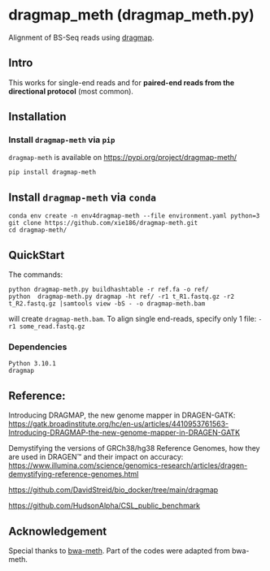 # dragmap_meth (dragmap_meth.py)

Alignment of BS-Seq reads using [dragmap](https://github.com/Illumina/DRAGMAP). 

## Intro

This works for single-end reads and for **paired-end reads from the
directional protocol** (most common).

## Installation

### Install `dragmap-meth` via `pip`

`dragmap-meth` is available on https://pypi.org/project/dragmap-meth/

```
pip install dragmap-meth
```

## Install `dragmap-meth` via `conda`

```
conda env create -n env4dragmap-meth --file environment.yaml python=3
git clone https://github.com/xie186/dragmap-meth.git
cd dragmap-meth/
```

## QuickStart

The commands:

```
python dragmap-meth.py buildhashtable -r ref.fa -o ref/
python  dragmap-meth.py dragmap -ht ref/ -r1 t_R1.fastq.gz -r2 t_R2.fastq.gz |samtools view -bS - -o dragmap-meth.bam
```

will create `dragmap-meth.bam`. 
To align single end-reads, specify only 1 file: `-r1 some_read.fastq.gz`

### Dependencies

```
Python 3.10.1
dragmap
```

## Reference:

Introducing DRAGMAP, the new genome mapper in DRAGEN-GATK: https://gatk.broadinstitute.org/hc/en-us/articles/4410953761563-Introducing-DRAGMAP-the-new-genome-mapper-in-DRAGEN-GATK

Demystifying the versions of GRCh38/hg38 Reference Genomes, how they are used in DRAGEN™ and their impact on accuracy: https://www.illumina.com/science/genomics-research/articles/dragen-demystifying-reference-genomes.html

https://github.com/DavidStreid/bio_docker/tree/main/dragmap

https://github.com/HudsonAlpha/CSL_public_benchmark

## Acknowledgement

Special thanks to [bwa-meth](https://github.com/brentp/bwa-meth). Part of the codes were adapted from bwa-meth. 

